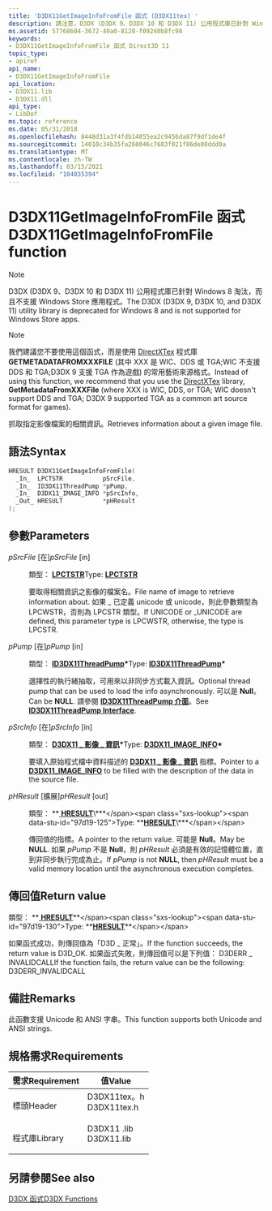 ```yaml
---
title: 'D3DX11GetImageInfoFromFile 函式 (D3DX11tex) '
description: 請注意，D3DX (D3DX 9、D3DX 10 和 D3DX 11) 公用程式庫已針對 Windows 8 淘汰，而且不支援 Windows Store 應用程式。 請注意，我們建議您不要使用這個函式，而是使用 DirectXTex 程式庫 GetMetadataFromXXXFile (其中 XXX 是 WIC、DDS 或 TGA;WIC 不支援 DDS 和 TGA;D3DX 9 支援 TGA 作為遊戲) 的常用藝術來源格式。 抓取指定影像檔案的相關資訊。
ms.assetid: 57768604-3672-49a0-8120-f09240b8fc98
keywords:
- D3DX11GetImageInfoFromFile 函式 Direct3D 11
topic_type:
- apiref
api_name:
- D3DX11GetImageInfoFromFile
api_location:
- D3DX11.lib
- D3DX11.dll
api_type:
- LibDef
ms.topic: reference
ms.date: 05/31/2018
ms.openlocfilehash: 8448d31a3f4fdb14855ea2c9456da87f9df1de4f
ms.sourcegitcommit: 14010c34b35fa268046c7683f021f86de08ddd0a
ms.translationtype: MT
ms.contentlocale: zh-TW
ms.lasthandoff: 03/15/2021
ms.locfileid: "104035394"
---
```

# <a name="d3dx11getimageinfofromfile-function"></a><span data-ttu-id="97d19-106">D3DX11GetImageInfoFromFile 函式</span><span class="sxs-lookup"><span data-stu-id="97d19-106">D3DX11GetImageInfoFromFile function</span></span>

> [!Note]  
> <span data-ttu-id="97d19-107">D3DX (D3DX 9、D3DX 10 和 D3DX 11) 公用程式庫已針對 Windows 8 淘汰，而且不支援 Windows Store 應用程式。</span><span class="sxs-lookup"><span data-stu-id="97d19-107">The D3DX (D3DX 9, D3DX 10, and D3DX 11) utility library is deprecated for Windows 8 and is not supported for Windows Store apps.</span></span>

 

> [!Note]  
> <span data-ttu-id="97d19-108">我們建議您不要使用這個函式，而是使用 [DirectXTex](https://github.com/Microsoft/DirectXTex) 程式庫 **GETMETADATAFROMXXXFILE** (其中 XXX 是 WIC、DDS 或 TGA;WIC 不支援 DDS 和 TGA;D3DX 9 支援 TGA 作為遊戲) 的常用藝術來源格式。</span><span class="sxs-lookup"><span data-stu-id="97d19-108">Instead of using this function, we recommend that you use the [DirectXTex](https://github.com/Microsoft/DirectXTex) library, **GetMetadataFromXXXFile** (where XXX is WIC, DDS, or TGA; WIC doesn't support DDS and TGA; D3DX 9 supported TGA as a common art source format for games).</span></span>

 

<span data-ttu-id="97d19-109">抓取指定影像檔案的相關資訊。</span><span class="sxs-lookup"><span data-stu-id="97d19-109">Retrieves information about a given image file.</span></span>

## <a name="syntax"></a><span data-ttu-id="97d19-110">語法</span><span class="sxs-lookup"><span data-stu-id="97d19-110">Syntax</span></span>


```C++
HRESULT D3DX11GetImageInfoFromFile(
  _In_  LPCTSTR           pSrcFile,
  _In_  ID3DX11ThreadPump *pPump,
  _In_  D3DX11_IMAGE_INFO *pSrcInfo,
  _Out_ HRESULT           *pHResult
);
```



## <a name="parameters"></a><span data-ttu-id="97d19-111">參數</span><span class="sxs-lookup"><span data-stu-id="97d19-111">Parameters</span></span>

<dl> <dt>

<span data-ttu-id="97d19-112">*pSrcFile* \[在\]</span><span class="sxs-lookup"><span data-stu-id="97d19-112">*pSrcFile* \[in\]</span></span>
</dt> <dd>

<span data-ttu-id="97d19-113">類型： **[ **LPCTSTR**](/windows/desktop/WinProg/windows-data-types)**</span><span class="sxs-lookup"><span data-stu-id="97d19-113">Type: **[**LPCTSTR**](/windows/desktop/WinProg/windows-data-types)**</span></span>

<span data-ttu-id="97d19-114">要取得相關資訊之影像的檔案名。</span><span class="sxs-lookup"><span data-stu-id="97d19-114">File name of image to retrieve information about.</span></span> <span data-ttu-id="97d19-115">如果 \_ 已定義 unicode 或 unicode，則此參數類型為 LPCWSTR，否則為 LPCSTR 類型。</span><span class="sxs-lookup"><span data-stu-id="97d19-115">If UNICODE or \_UNICODE are defined, this parameter type is LPCWSTR, otherwise, the type is LPCSTR.</span></span>

</dd> <dt>

<span data-ttu-id="97d19-116">*pPump* \[在\]</span><span class="sxs-lookup"><span data-stu-id="97d19-116">*pPump* \[in\]</span></span>
</dt> <dd>

<span data-ttu-id="97d19-117">類型： **[ **ID3DX11ThreadPump**](id3dx11threadpump.md)\***</span><span class="sxs-lookup"><span data-stu-id="97d19-117">Type: **[**ID3DX11ThreadPump**](id3dx11threadpump.md)\***</span></span>

<span data-ttu-id="97d19-118">選擇性的執行緒抽取，可用來以非同步方式載入資訊。</span><span class="sxs-lookup"><span data-stu-id="97d19-118">Optional thread pump that can be used to load the info asynchronously.</span></span> <span data-ttu-id="97d19-119">可以是 **Null**。</span><span class="sxs-lookup"><span data-stu-id="97d19-119">Can be **NULL**.</span></span> <span data-ttu-id="97d19-120">請參閱 [**ID3DX11ThreadPump 介面**](id3dx11threadpump.md)。</span><span class="sxs-lookup"><span data-stu-id="97d19-120">See [**ID3DX11ThreadPump Interface**](id3dx11threadpump.md).</span></span>

</dd> <dt>

<span data-ttu-id="97d19-121">*pSrcInfo* \[在\]</span><span class="sxs-lookup"><span data-stu-id="97d19-121">*pSrcInfo* \[in\]</span></span>
</dt> <dd>

<span data-ttu-id="97d19-122">類型： **[ **D3DX11 \_ 影像 \_ 資訊**](d3dx11-image-info.md)\***</span><span class="sxs-lookup"><span data-stu-id="97d19-122">Type: **[**D3DX11\_IMAGE\_INFO**](d3dx11-image-info.md)\***</span></span>

<span data-ttu-id="97d19-123">要填入原始程式檔中資料描述的 [**D3DX11 \_ 影像 \_ 資訊**](d3dx11-image-info.md) 指標。</span><span class="sxs-lookup"><span data-stu-id="97d19-123">Pointer to a [**D3DX11\_IMAGE\_INFO**](d3dx11-image-info.md) to be filled with the description of the data in the source file.</span></span>

</dd> <dt>

<span data-ttu-id="97d19-124">*pHResult* \[擴展\]</span><span class="sxs-lookup"><span data-stu-id="97d19-124">*pHResult* \[out\]</span></span>
</dt> <dd>

<span data-ttu-id="97d19-125">類型： **[ **HRESULT**](https://msdn.microsoft.com/library/Bb401631(v=MSDN.10).aspx)\***</span><span class="sxs-lookup"><span data-stu-id="97d19-125">Type: **[**HRESULT**](https://msdn.microsoft.com/library/Bb401631(v=MSDN.10).aspx)\***</span></span>

<span data-ttu-id="97d19-126">傳回值的指標。</span><span class="sxs-lookup"><span data-stu-id="97d19-126">A pointer to the return value.</span></span> <span data-ttu-id="97d19-127">可能是 **Null**。</span><span class="sxs-lookup"><span data-stu-id="97d19-127">May be **NULL**.</span></span> <span data-ttu-id="97d19-128">如果 *pPump* 不是 **Null**，則 *pHResult* 必須是有效的記憶體位置，直到非同步執行完成為止。</span><span class="sxs-lookup"><span data-stu-id="97d19-128">If *pPump* is not **NULL**, then *pHResult* must be a valid memory location until the asynchronous execution completes.</span></span>

</dd> </dl>

## <a name="return-value"></a><span data-ttu-id="97d19-129">傳回值</span><span class="sxs-lookup"><span data-stu-id="97d19-129">Return value</span></span>

<span data-ttu-id="97d19-130">類型： **[ **HRESULT**](https://msdn.microsoft.com/library/Bb401631(v=MSDN.10).aspx)**</span><span class="sxs-lookup"><span data-stu-id="97d19-130">Type: **[**HRESULT**](https://msdn.microsoft.com/library/Bb401631(v=MSDN.10).aspx)**</span></span>

<span data-ttu-id="97d19-131">如果函式成功，則傳回值為「D3D \_ 正常」。</span><span class="sxs-lookup"><span data-stu-id="97d19-131">If the function succeeds, the return value is D3D\_OK.</span></span> <span data-ttu-id="97d19-132">如果函式失敗，則傳回值可以是下列值： D3DERR \_ INVALIDCALL</span><span class="sxs-lookup"><span data-stu-id="97d19-132">If the function fails, the return value can be the following: D3DERR\_INVALIDCALL</span></span>

## <a name="remarks"></a><span data-ttu-id="97d19-133">備註</span><span class="sxs-lookup"><span data-stu-id="97d19-133">Remarks</span></span>

<span data-ttu-id="97d19-134">此函數支援 Unicode 和 ANSI 字串。</span><span class="sxs-lookup"><span data-stu-id="97d19-134">This function supports both Unicode and ANSI strings.</span></span>

## <a name="requirements"></a><span data-ttu-id="97d19-135">規格需求</span><span class="sxs-lookup"><span data-stu-id="97d19-135">Requirements</span></span>



| <span data-ttu-id="97d19-136">需求</span><span class="sxs-lookup"><span data-stu-id="97d19-136">Requirement</span></span> | <span data-ttu-id="97d19-137">值</span><span class="sxs-lookup"><span data-stu-id="97d19-137">Value</span></span> |
|--------------------|----------------------------------------------------------------------------------------|
| <span data-ttu-id="97d19-138">標頭</span><span class="sxs-lookup"><span data-stu-id="97d19-138">Header</span></span><br/>  | <dl> <span data-ttu-id="97d19-139"><dt>D3DX11tex。h</dt></span><span class="sxs-lookup"><span data-stu-id="97d19-139"><dt>D3DX11tex.h</dt></span></span> </dl> |
| <span data-ttu-id="97d19-140">程式庫</span><span class="sxs-lookup"><span data-stu-id="97d19-140">Library</span></span><br/> | <dl> <span data-ttu-id="97d19-141"><dt>D3DX11 .lib</dt></span><span class="sxs-lookup"><span data-stu-id="97d19-141"><dt>D3DX11.lib</dt></span></span> </dl>  |



## <a name="see-also"></a><span data-ttu-id="97d19-142">另請參閱</span><span class="sxs-lookup"><span data-stu-id="97d19-142">See also</span></span>

<dl> <dt>

[<span data-ttu-id="97d19-143">D3DX 函式</span><span class="sxs-lookup"><span data-stu-id="97d19-143">D3DX Functions</span></span>](d3d11-graphics-reference-d3dx11-functions.md)
</dt> </dl>

 

